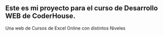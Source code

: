 ## Este es mi proyecto para el curso de Desarrollo WEB de CoderHouse.
Una web de Cursos de Excel Online con distintos Niveles